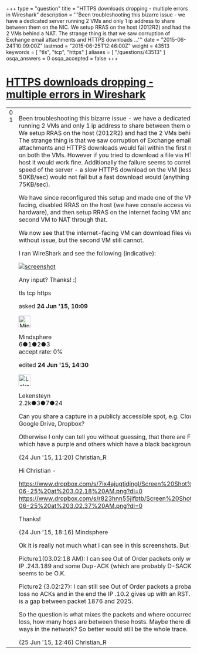 +++
type = "question"
title = "HTTPS downloads dropping - multiple errors in Wireshark"
description = '''Been troubleshooting this bizarre issue - we have a dedicated server running 2 VMs and only 1 ip address to share between them on the NIC. We setup RRAS on the host (2012R2) and had the 2 VMs behind a NAT. The strange thing is that we saw corruption of Exchange email attachments and HTTPS downloads ...'''
date = "2015-06-24T10:09:00Z"
lastmod = "2015-06-25T12:46:00Z"
weight = 43513
keywords = [ "tls", "tcp", "https" ]
aliases = [ "/questions/43513" ]
osqa_answers = 0
osqa_accepted = false
+++

<div class="headNormal">

# [HTTPS downloads dropping - multiple errors in Wireshark](/questions/43513/https-downloads-dropping-multiple-errors-in-wireshark)

</div>

<div id="main-body">

<div id="askform">

<table id="question-table" style="width:100%;"><colgroup><col style="width: 50%" /><col style="width: 50%" /></colgroup><tbody><tr class="odd"><td style="width: 30px; vertical-align: top"><div class="vote-buttons"><span id="post-43513-upvote" class="ajax-command post-vote up" rel="nofollow" title="I like this post (click again to cancel)"> </span><div id="post-43513-score" class="post-score" title="current number of votes">0</div><span id="post-43513-downvote" class="ajax-command post-vote down" rel="nofollow" title="I dont like this post (click again to cancel)"> </span> <span id="favorite-mark" class="ajax-command favorite-mark" rel="nofollow" title="mark/unmark this question as favorite (click again to cancel)"> </span><div id="favorite-count" class="favorite-count">1</div></div></td><td><div id="item-right"><div class="question-body"><p>Been troubleshooting this bizarre issue - we have a dedicated server running 2 VMs and only 1 ip address to share between them on the NIC. We setup RRAS on the host (2012R2) and had the 2 VMs behind a NAT. The strange thing is that we saw corruption of Exchange email attachments and HTTPS downloads would fail within the first megabyte on both the VMs. However if you tried to download a file via HTTPS on the host it would work fine. Additionally the failure seems to correlate with the speed of the server - a slow HTTPS download on the VM (less than 50KB/sec) would not fail but a fast download would (anything above 75KB/sec).</p><p>We have since reconfigured this setup and made one of the VMs internet facing, disabled RRAS on the host (we have console access via hardware), and then setup RRAS on the internet facing VM and got the second VM to NAT through that.</p><p>We now see that the internet-facing VM can download files via HTTPS without issue, but the second VM still cannot.</p><p>I ran WireShark and see the following (indicative):</p><p><a href="https://osqa-ask.wireshark.org/upfiles/screen1.jpg"><img src="https://osqa-ask.wireshark.org/upfiles/screen1.jpg" alt="screenshot" /></a></p><p>Any input? Thanks! :)</p></div><div id="question-tags" class="tags-container tags"><span class="post-tag tag-link-tls" rel="tag" title="see questions tagged &#39;tls&#39;">tls</span> <span class="post-tag tag-link-tcp" rel="tag" title="see questions tagged &#39;tcp&#39;">tcp</span> <span class="post-tag tag-link-https" rel="tag" title="see questions tagged &#39;https&#39;">https</span></div><div id="question-controls" class="post-controls"></div><div class="post-update-info-container"><div class="post-update-info post-update-info-user"><p>asked <strong>24 Jun '15, 10:09</strong></p><img src="https://secure.gravatar.com/avatar/09efbc8d86283967d40f34c2c213a53f?s=32&amp;d=identicon&amp;r=g" class="gravatar" width="32" height="32" alt="Mindsphere&#39;s gravatar image" /><p><span>Mindsphere</span><br />
<span class="score" title="6 reputation points">6</span><span title="1 badges"><span class="badge1">●</span><span class="badgecount">1</span></span><span title="2 badges"><span class="silver">●</span><span class="badgecount">2</span></span><span title="3 badges"><span class="bronze">●</span><span class="badgecount">3</span></span><br />
<span class="accept_rate" title="Rate of the user&#39;s accepted answers">accept rate:</span> <span title="Mindsphere has no accepted answers">0%</span></p></img></div><div class="post-update-info post-update-info-edited"><p><span> edited <strong>24 Jun '15, 14:30</strong> </span></p><img src="https://secure.gravatar.com/avatar/285b1f0f4caadc088a38c40aea22feba?s=32&amp;d=identicon&amp;r=g" class="gravatar" width="32" height="32" alt="Lekensteyn&#39;s gravatar image" /><p><span>Lekensteyn</span><br />
<span class="score" title="2213 reputation points"><span>2.2k</span></span><span title="3 badges"><span class="badge1">●</span><span class="badgecount">3</span></span><span title="7 badges"><span class="silver">●</span><span class="badgecount">7</span></span><span title="24 badges"><span class="bronze">●</span><span class="badgecount">24</span></span></p></div></div><div id="comments-container-43513" class="comments-container"><span id="43516"></span><div id="comment-43516" class="comment"><div id="post-43516-score" class="comment-score"></div><div class="comment-text"><p>Can you share a capture in a publicly accessible spot, e.g. CloudShark, Google Drive, Dropbox?</p><p>Otherwise I only can tell you without guessing, that there are FRAMES which have a purple and others which have a black background.</p></div><div id="comment-43516-info" class="comment-info"><span class="comment-age">(24 Jun '15, 11:20)</span> <span class="comment-user userinfo">Christian_R</span></div></div><span id="43531"></span><div id="comment-43531" class="comment"><div id="post-43531-score" class="comment-score"></div><div class="comment-text"><p>Hi Christian -</p><p><a href="https://www.dropbox.com/s/7ix4ajugtjdjngl/Screen%20Shot%202015-06-25%20at%203.02.18%20AM.png?dl=0">https://www.dropbox.com/s/7ix4ajugtjdjngl/Screen%20Shot%202015-06-25%20at%203.02.18%20AM.png?dl=0</a> <a href="https://www.dropbox.com/s/r823hnn55jifbtb/Screen%20Shot%202015-06-25%20at%203.02.37%20AM.png?dl=0">https://www.dropbox.com/s/r823hnn55jifbtb/Screen%20Shot%202015-06-25%20at%203.02.37%20AM.png?dl=0</a></p><p>Thanks!</p></div><div id="comment-43531-info" class="comment-info"><span class="comment-age">(24 Jun '15, 18:16)</span> <span class="comment-user userinfo">Mindsphere</span></div></div><span id="43565"></span><div id="comment-43565" class="comment"><div id="post-43565-score" class="comment-score"></div><div class="comment-text"><p>Ok it is really not much what I can see in this screenshots. But I will try:</p><p>Picture1(03.02:18 AM): I can see Out of Order packets only with source IP .243.189 and some Dup-ACK (which are probably D-SACKs) Timing seems to be O.K.</p><p>Picture2 (3.02:27): I can still see Out of Order packets a probably packet loss no ACKs and in the end the IP .10.2 gives up with an RST. And there is a gap between packet 1876 and 2025.</p><p>So the question is what mixes the packets and where occurred the packet loss, how many hops are between these hosts. Maybe there different ways in the network? So better would still be the whole trace.</p></div><div id="comment-43565-info" class="comment-info"><span class="comment-age">(25 Jun '15, 12:46)</span> <span class="comment-user userinfo">Christian_R</span></div></div></div><div id="comment-tools-43513" class="comment-tools"></div><div class="clear"></div><div id="comment-43513-form-container" class="comment-form-container"></div><div class="clear"></div></div></td></tr></tbody></table>

</div>

</div>

